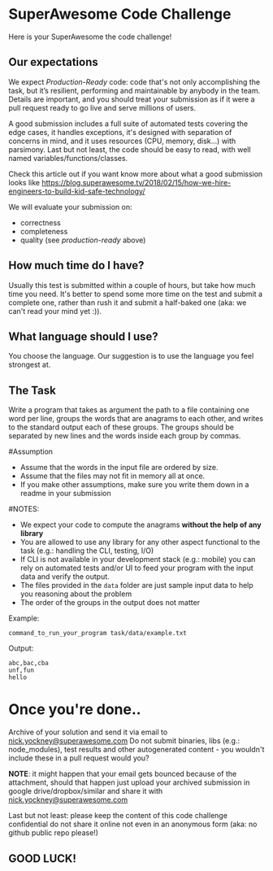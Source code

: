 # SuperAwesome Code Challenge

Here is your SuperAwesome the code challenge!

## Our expectations
We expect *Production-Ready* code: code that's not only accomplishing the task, but it’s resilient, performing and maintainable by anybody in the team.
Details are important, and you should treat your submission as if it were a pull request ready to go live and serve millions of users.

A good submission includes a full suite of automated tests covering the edge cases, it handles exceptions, it's designed with separation of concerns in mind, and it uses resources (CPU, memory, disk...) with parsimony.
Last but not least, the code should be easy to read, with well named variables/functions/classes.

Check this article out if you want know more about what a good submission looks like
https://blog.superawesome.tv/2018/02/15/how-we-hire-engineers-to-build-kid-safe-technology/

We will evaluate your submission on:
* correctness
* completeness
* quality (see *production-ready* above)

## How much time do I have?
Usually this test is submitted within a couple of hours, but take how much time you need.
It's better to spend some more time on the test and submit a complete one, rather than rush it and submit a half-baked one (aka: we can't read your mind yet :)).

## What language should I use?
You choose the language. Our suggestion is to use the language you feel strongest at.

## The Task
Write a program that takes as argument the path to a file containing one word per line, groups the words that are anagrams to each other, and writes to the standard output each of these groups.
The groups should be separated by new lines and the words inside each group by commas.

#Assumption
* Assume that the words in the input file are ordered by size.
* Assume that the files may not fit in memory all at once.
* If you make other assumptions, make sure you write them down in a readme in your submission

#NOTES:
* We expect your code to compute the anagrams __without the help of any library__
* You are allowed to use any library for any other aspect functional to the task (e.g.: handling the CLI, testing, I/O)
* If CLI is not available in your development stack (e.g.: mobile) you can rely on automated tests and/or UI to feed your program with the input data and verify the output.
* The files provided in the `data` folder are just sample input data to help you reasoning about the problem
* The order of the groups in the output does not matter

Example:
```
command_to_run_your_program task/data/example.txt
```

Output:
```
abc,bac,cba
unf,fun
hello
```

# Once you're done..
Archive of your solution and send it via email to nick.yockney@superawesome.com
Do not submit binaries, libs (e.g.: node_modules), test results and other autogenerated content - you wouldn't include these in a pull request would you?

**NOTE**: it might happen that your email gets bounced because of the attachment, should that happen just upload your archived submission in google drive/dropbox/similar and share it with nick.yockney@superawesome.com

Last but not least: please keep the content of this code challenge confidential do not share it online not even in an anonymous form (aka: no github public repo please!)

## GOOD LUCK!
